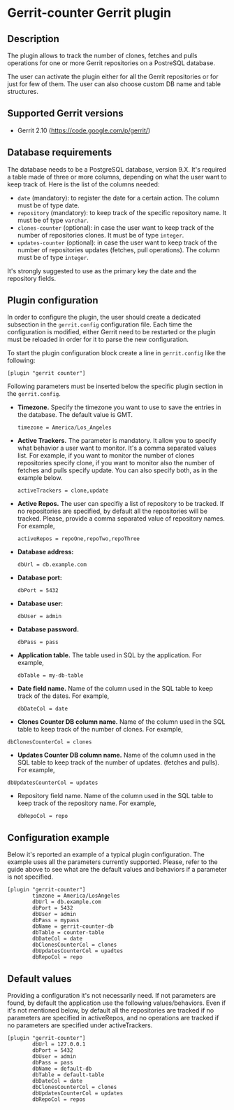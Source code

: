 Gerrit-counter Gerrit plugin
=========================================

Description
-----------
The plugin allows to track the number of clones, fetches and pulls operations
for one or more Gerrit repositories on a PostreSQL database.

The user can activate the plugin either for all the Gerrit repositories or for just for few of them.
The user can also choose custom DB name and table structures.

Supported Gerrit versions
-------------------------
- Gerrit 2.10 (https://code.google.com/p/gerrit/)

Database requirements
---------------------
The database needs to be a PostgreSQL database, version 9.X.
It's required a table made of three or more columns, depending on what the
user want to keep track of.
Here is the list of the columns needed:
- `date` (mandatory): to register the date for a certain action. The column
must be of type date.
- `repository` (mandatory): to keep track of the specific repository name. It
must be of type `varchar`.
- `clones-counter` (optional): in case the user want to keep track of the
number of repositories clones. It must be of type `integer`.
- `updates-counter` (optional): in case the user want to keep track of the
number of repositories updates (fetches, pull operations). The column must be
of type `integer`.

It's strongly suggested to use as the primary key the date and the repository fields.

Plugin configuration
--------------------
In order to configure the plugin, the user should create a dedicated subsection in the `gerrit.config` configuration file.
Each time the configuration is modified, either Gerrit need to be restarted or the plugin must be reloaded in order for it
to parse the new configuration.

To start the plugin configuration block create a line in `gerrit.config` like the following:

```
[plugin "gerrit counter"]
```

Following parameters must be inserted below the specific plugin section in the `gerrit.config`.

- **Timezone.**
  Specify the timezone you want to use to save the entries in the database. The default value
  is GMT.

  ```
  timezone = America/Los_Angeles
  ```

- **Active Trackers.**
  The parameter is mandatory. It allow you to specify what behavior a user want to monitor.
  It's a comma separated values list. For example, if you want to monitor the number of
  clones repositories specify clone, if you want to monitor also the number of fetches and pulls
  specify update. You can also specify both, as in the example below.

  ```
  activeTrackers = clone,update
  ```

- **Active Repos.**
  The user can specifiy a list of repository to be tracked. If no repositories are specified, by default all the repositories will be tracked. Please, provide a comma separated value of repository names. For example,

  ```
  activeRepos = repoOne,repoTwo,repoThree
  ```

- **Database address:**

  ```
  dbUrl = db.example.com
  ```

- **Database port:**

  ```
  dbPort = 5432
  ```

- **Database user:**

  ```
  dbUser = admin
  ```

- **Database password.**

  ```
  dbPass = pass
  ```

- **Application table.**
  The table used in SQL by the application. For example,

  ```
  dbTable = my-db-table
  ```

- **Date field name.**
  Name of the column used in the SQL table to keep track of the dates. For example,

  ```
  dbDateCol = date
  ```

- **Clones Counter DB column name.**
  Name of the column used in the SQL table to keep track of the number of clones. For example,

```
dbClonesCounterCol = clones
```

- **Updates Counter DB column name.**
  Name of the column used in the SQL table to keep track of the number of updates.
  (fetches and pulls). For example,

```
dbUpdatesCounterCol = updates
```

- Repository field name. Name of the column used in the SQL table to keep track of the repository name. For example,

  ```
  dbRepoCol = repo
  ```

Configuration example
---------------------
Below it's reported an example of a typical plugin configuration.
The example uses all the parameters currently supported. Please, refer to the guide above to see what are the default values
and behaviors if a parameter is not specified.

```
[plugin "gerrit-counter"]
        timzone = America/LosAngeles
        dbUrl = db.example.com
        dbPort = 5432
        dbUser = admin
        dbPass = mypass
        dbName = gerrit-counter-db
        dbTable = counter-table
        dbDateCol = date
        dbClonesCounterCol = clones
        dbUpdatesCounterCol = upadtes
        dbRepoCol = repo
```

Default values
--------------
Providing a configuration it's not necessarily need. If not parameters are found, by default the application use
the following values/behaviors. Even if it's not mentioned below, by default all the repositories are tracked if
no parameters are specified in activeRepos, and no operations are tracked if no parameters are specified under
activeTrackers.

```
[plugin "gerrit-counter"]
        dbUrl = 127.0.0.1
        dbPort = 5432
        dbUser = admin
        dbPass = pass
        dbName = default-db
        dbTable = default-table
        dbDateCol = date
        dbClonesCounterCol = clones
        dbUpdatesCounterCol = updates
        dbRepoCol = repos
```